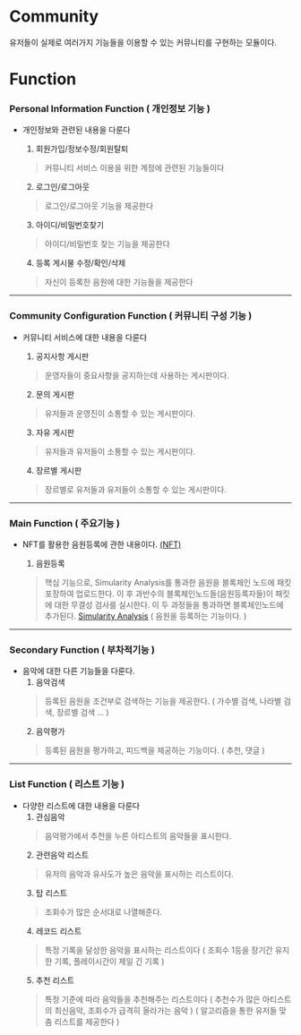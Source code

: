 # Community
유저들이 실제로 여러가지 기능들을 이용할 수 있는 커뮤니티를 구현하는 모듈이다.

# Function
### Personal Information Function ( 개인정보 기능 )
* 개인정보와 관련된 내용을 다룬다

  1. 회원가입/정보수정/회원탈퇴 
  >커뮤니티 서비스 이용을 위한 계정에 관련된 기능들이다
  2. 로그인/로그아웃
  >로그인/로그아웃 기능을 제공한다
  3. 아이디/비밀번호찾기
  >아이디/비밀번호 찾는 기능을 제공한다
  4. 등록 게시물 수정/확인/삭제
  >자신이 등록한 음원에 대한 기능들을 제공한다
<hr/>

### Community Configuration Function ( 커뮤니티 구성 기능 )
* 커뮤니티 서비스에 대한 내용을 다룬다

  1. 공지사항 게시판
  > 운영자들이 중요사항을 공지하는데 사용하는 게시판이다.
  2. 문의 게시판
  > 유저들과 운영진이 소통할 수 있는 게시판이다.
  3. 자유 게시판
  > 유저들과 유저들이 소통할 수 있는 게시판이다.
  4. 장르별 게시판
  > 장르별로 유저들과 유저들이 소통할 수 있는 게시판이다.
<hr/>

### Main Function ( 주요기능 )
* NFT를 활용한 음원등록에 관한 내용이다. [(NFT)](https://github.com/JaeHwanWO/SoftwareEngineering/tree/ntf_generator)

  1. 음원등록
  >핵심 기능으로, Simularity Analysis를 통과한 음원을 블록체인 노드에 패킷포장하여 업로드한다. 
  이 후 과반수의 블록체인노드들(음원등록자들)이 패킷에 대한 무결성 검사를 실시한다.
  이 두 과정들을 통과하면 블록체인노드에 추가된다.
  [Simularity Analysis](https://github.com/JaeHwanWO/SoftwareEngineering/blob/simularity_analysis/README.md)
  ( 음원을 등록하는 기능이다. )
<hr/>

### Secondary Function ( 부차적기능 )
* 음악에 대한 다른 기능들을 다룬다.
  1. 음악검색
  > 등록된 음원을 조건부로 검색하는 기능을 제공한다. ( 가수별 검색, 나라별 검색, 장르별 검색 ... )
  2. 음악평가
  > 등록된 음원을 평가하고, 피드백을 제공하는 기능이다. ( 추천, 댓글 )
<hr/>

### List Function ( 리스트 기능 )
* 다양한 리스트에 대한 내용을 다룬다
  1. 관심음악
  > 음악평가에서 추천을 누른 아티스트의 음악들을 표시한다.
  2. 관련음악 리스트
  > 유저의 음악과 유사도가 높은 음악을 표시하는 리스트이다.
  3. 탑 리스트
  > 조회수가 많은 순서대로 나열해준다.
  4. 레코드 리스트
  > 특정 기록을 달성한 음악을 표시하는 리스트이다 ( 조회수 1등을 장기간 유지한 기록, 플레이시간이 제일 긴 기록 )
  5. 추천 리스트
  > 특정 기준에 따라 음악들을 추천해주는 리스트이다 ( 추천수가 많은 아티스트의 최신음악, 조회수가 급격히 올라가는 음악 )
  ( 알고리즘을 통한 유저들 맞춤 리스트를 제공한다 )
    
